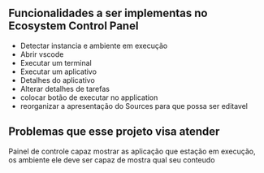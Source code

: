## Funcionalidades a ser implementas no Ecosystem Control Panel
- Detectar instancia e ambiente em execução
- Abrir vscode
- Executar um terminal
- Executar um aplicativo
- Detalhes do aplicativo
- Alterar detalhes de tarefas
- colocar botão de executar no application
- reorganizar a apresentação do Sources para que possa ser editavel




## Problemas que esse projeto visa atender

Painel de controle capaz mostrar as aplicação que estação em execução, os ambiente ele deve ser capaz de mostra qual seu conteudo